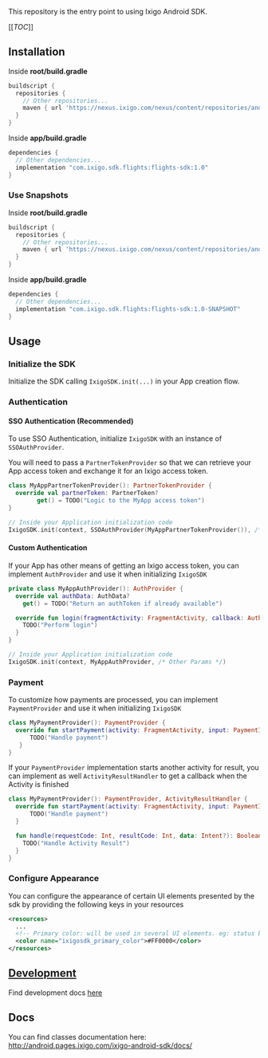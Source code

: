 This repository is the entry point to using Ixigo Android SDK.

[[_TOC_]]

## Installation

Inside **root/build.gradle**

```groovy
buildscript {
  repositories {
    // Other repositories...
    maven { url 'https://nexus.ixigo.com/nexus/content/repositories/androidshared' }
  }
}
```

Inside **app/build.gradle**

```groovy
dependencies {
  // Other dependencies...
  implementation "com.ixigo.sdk.flights:flights-sdk:1.0"
}
```

### Use Snapshots

Inside **root/build.gradle**

```groovy
buildscript {
  repositories {
    // Other repositories...
    maven { url 'https://nexus.ixigo.com/nexus/content/repositories/androidshared-snapshots' }
  }
}
```

Inside **app/build.gradle**

```groovy
dependencies {
  // Other dependencies...
  implementation "com.ixigo.sdk.flights:flights-sdk:1.0-SNAPSHOT"
}
```

## Usage

### Initialize the SDK

Initialize the SDK calling `IxigoSDK.init(...)` in your App creation flow.

### Authentication

#### SSO Authentication (Recommended)

To use SSO Authentication, initialize `IxigoSDK` with an instance of `SSOAuthProvider`.

You will need to pass a `PartnerTokenProvider` so that we can retrieve your App access token and exchange it for an Ixigo access token.

```kotlin
class MyAppPartnerTokenProvider(): PartnerTokenProvider {
  override val partnerToken: PartnerToken?
        get() = TODO("Logic to the MyApp access token")
}

// Inside your Application initialization code
IxigoSDK.init(context, SSOAuthProvider(MyAppPartnerTokenProvider()), /* Other Params */)
```

#### Custom Authentication

If your App has other means of getting an Ixigo access token, you can implement `AuthProvider` and use it when initializing `IxigoSDK`

```kotlin
private class MyAppAuthProvider(): AuthProvider {
  override val authData: AuthData?
    get() = TODO("Return an authToken if already available")

  override fun login(fragmentActivity: FragmentActivity, callback: AuthCallback): Boolean {
    TODO("Perform login")
  }
}

// Inside your Application initialization code
IxigoSDK.init(context, MyAppAuthProvider, /* Other Params */)
```

### Payment

To customize how payments are processed, you can implement `PaymentProvider` and use it when initializing `IxigoSDK`

```kotlin
class MyPaymentProvider(): PaymentProvider {
  override fun startPayment(activity: FragmentActivity, input: PaymentInput, callback: PaymentCallback): Boolean {
      TODO("Handle payment")
   }
}
```

If your `PaymentProvider` implementation starts another activity for result, you can implement as well `ActivityResultHandler` to get a callback when the Activity is finished

```kotlin
class MyPaymentProvider(): PaymentProvider, ActivityResultHandler {
  override fun startPayment(activity: FragmentActivity, input: PaymentInput, callback: PaymentCallback): Boolean {
      TODO("Handle payment")
  }

  fun handle(requestCode: Int, resultCode: Int, data: Intent?): Boolean {
    TODO("Handle Activity Result")
  }
}
```

### Configure Appearance

You can configure the appearance of certain UI elements presented by the sdk by providing the following keys in your resources

```xml
<resources>
  ...
  <!-- Primary color: will be used in several UI elements. eg: status bar bg color-->
  <color name="ixigosdk_primary_color">#FF0000</color>
</resources>
```

## [Development](docs/DEVELOPMENT.md)

Find development docs [here](docs/DEVELOPMENT.md)

## Docs

You can find classes documentation here: http://android.pages.ixigo.com/ixigo-android-sdk/docs/
